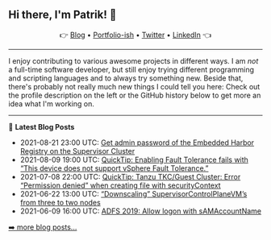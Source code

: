 ## Hi there, I'm Patrik! 👋

<p align="center">
    👉
    <a href="https://patrik.kernstock.net">Blog</a> •
    <a href="https://patrik.kernstock.io">Portfolio-ish</a> •
    <a href="https://twitter.com/Patschi95">Twitter</a> •
    <a href="https://www.linkedin.com/in/pkernstock/">LinkedIn</a>
    👈
</p> 

---

I enjoy contributing to various awesome projects in different ways. I am *not* a full-time software developer, but still enjoy trying different programming and scripting languages and to always try something new. Beside that, there's probably not really much new things I could tell you here: Check out the profile description on the left or the GitHub history below to get more an idea what I'm working on.

---

📕 **Latest Blog Posts**
- 2021-08-21 23:00 UTC: <a href="https://patrik.kernstock.net/2021/08/quicktip-get-admin-password-of-the-embedded-harbor-registry-on-the-supervisor-cluster/" target="_blank">Get admin password of the Embedded Harbor Registry on the Supervisor Cluster</a>
- 2021-08-09 19:00 UTC: <a href="https://patrik.kernstock.net/2021/08/quicktip-enabling-fault-tolerance-fails-with-this-device-does-not-support-vsphere-fault-tolerance/" target="_blank">QuickTip: Enabling Fault Tolerance fails with “This device does not support vSphere Fault Tolerance.”</a>
- 2021-07-08 22:00 UTC: <a href="https://patrik.kernstock.net/2021/07/quicktip-tkc-permission-denied-creating-file/" target="_blank">QuickTip: Tanzu TKC/Guest Cluster: Error “Permission denied” when creating file with securityContext</a>
- 2021-06-22 13:00 UTC: <a href="https://patrik.kernstock.net/2021/06/downscaling-supervisorcontrolplanevms-from-three-to-two-nodes/" target="_blank">“Downscaling” SupervisorControlPlaneVM’s from three to two nodes</a>
- 2021-06-09 16:00 UTC: <a href="https://patrik.kernstock.net/2021/06/adfs-2019-allow-logon-with-samaccountname/" target="_blank">ADFS 2019: Allow logon with sAMAccountName</a>

[➡️ more blog posts...](https://patrik.kernstock.net)

